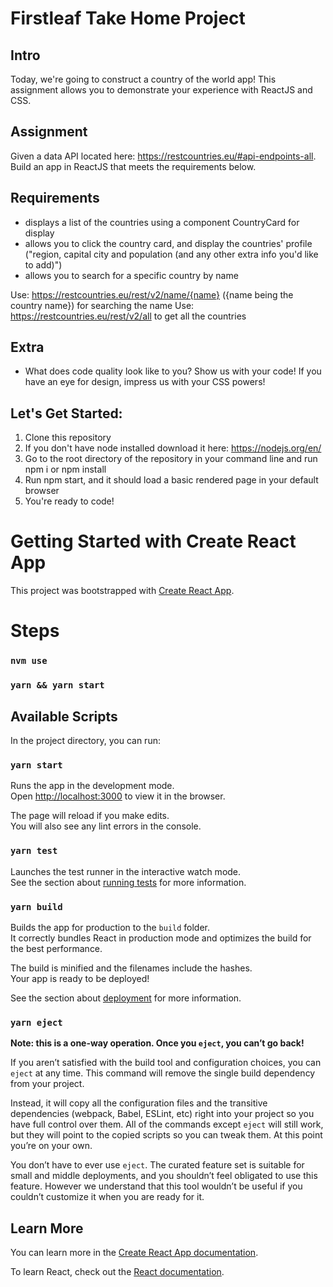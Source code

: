 # Firstleaf Take Home Project

## Intro
Today, we're going to construct a country of the world app!  This assignment allows you to demonstrate your experience with ReactJS and CSS.

## Assignment
Given a data API located here: https://restcountries.eu/#api-endpoints-all.  Build an app in ReactJS that meets the requirements below.

## Requirements
- displays a list of the countries using a component CountryCard for display
- allows you to click the country card, and display the countries' profile ("region, capital city and population (and any other extra info you'd like to add)")
- allows you to search for a specific country by name

Use: https://restcountries.eu/rest/v2/name/{name}  ({name being the country name}) for searching the name
Use: https://restcountries.eu/rest/v2/all to get all the countries

## Extra
- What does code quality look like to you? Show us with your code!  If you have an eye for design, impress us with your CSS powers!

## Let's Get Started:
1. Clone this repository 
2. If you don't have node installed download it here: https://nodejs.org/en/
3. Go to the root directory of the repository in your command line and run npm i or npm install
4. Run npm start, and it should load a basic rendered page in your default browser
5. You're ready to code!


# Getting Started with Create React App

This project was bootstrapped with [Create React App](https://github.com/facebook/create-react-app).

# Steps

### `nvm use`
### `yarn && yarn start`

## Available Scripts

In the project directory, you can run:

### `yarn start`

Runs the app in the development mode.\
Open [http://localhost:3000](http://localhost:3000) to view it in the browser.

The page will reload if you make edits.\
You will also see any lint errors in the console.

### `yarn test`

Launches the test runner in the interactive watch mode.\
See the section about [running tests](https://facebook.github.io/create-react-app/docs/running-tests) for more information.

### `yarn build`

Builds the app for production to the `build` folder.\
It correctly bundles React in production mode and optimizes the build for the best performance.

The build is minified and the filenames include the hashes.\
Your app is ready to be deployed!

See the section about [deployment](https://facebook.github.io/create-react-app/docs/deployment) for more information.

### `yarn eject`

**Note: this is a one-way operation. Once you `eject`, you can’t go back!**

If you aren’t satisfied with the build tool and configuration choices, you can `eject` at any time. This command will remove the single build dependency from your project.

Instead, it will copy all the configuration files and the transitive dependencies (webpack, Babel, ESLint, etc) right into your project so you have full control over them. All of the commands except `eject` will still work, but they will point to the copied scripts so you can tweak them. At this point you’re on your own.

You don’t have to ever use `eject`. The curated feature set is suitable for small and middle deployments, and you shouldn’t feel obligated to use this feature. However we understand that this tool wouldn’t be useful if you couldn’t customize it when you are ready for it.

## Learn More

You can learn more in the [Create React App documentation](https://facebook.github.io/create-react-app/docs/getting-started).

To learn React, check out the [React documentation](https://reactjs.org/).
